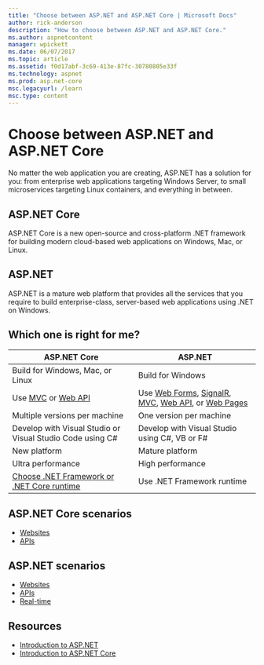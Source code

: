 ```yaml
---
title: "Choose between ASP.NET and ASP.NET Core | Microsoft Docs"
author: rick-anderson
description: "How to choose between ASP.NET and ASP.NET Core."
ms.author: aspnetcontent
manager: wpickett
ms.date: 06/07/2017
ms.topic: article
ms.assetid: f0d17abf-3c69-413e-87fc-30780805e33f
ms.technology: aspnet
ms.prod: asp.net-core
msc.legacyurl: /learn
msc.type: content
---
```


# Choose between ASP.NET and ASP.NET Core 

No matter the web application you are creating, ASP.NET has a solution for you: from enterprise web applications targeting Windows Server, to small microservices targeting Linux containers, and everything in between.

## ASP.NET Core

ASP.NET Core is a new open-source and cross-platform .NET framework for building modern cloud-based web applications on Windows, Mac, or Linux.

## ASP.NET

ASP.NET is a mature web platform that provides all the services that you require to build enterprise-class, server-based web applications using .NET on Windows.

## Which one is right for me?

| ASP.NET Core | ASP.NET |
|---|---|
|Build for Windows, Mac, or Linux|Build for Windows|
|Use [MVC](mvc/overview.md) or [Web API](tutorials/first-web-api.md)|Use [Web Forms](https://docs.microsoft.com/aspnet/web-forms), [SignalR](https://docs.microsoft.com/aspnet/signalr), [MVC](https://docs.microsoft.com/aspnet/mvc), [Web API](https://docs.microsoft.com/en-us/aspnet/web-api/), or [Web Pages](https://docs.microsoft.com/aspnet/web-pages)|
|Multiple versions per machine|One version per machine|
|Develop with Visual Studio or Visual Studio Code using C#|Develop with Visual Studio using C#, VB or F#|
|New platform|Mature platform|
|Ultra performance|High performance|
|[Choose .NET Framework or .NET Core runtime](https://docs.microsoft.com/dotnet/articles/standard/choosing-core-framework-server)|Use .NET Framework runtime|

## ASP.NET Core scenarios

* [Websites](https://docs.microsoft.com/aspnet/core/tutorials/first-mvc-app/)
* [APIs](https://docs.microsoft.com/aspnet/core/tutorials/first-web-api)

## ASP.NET scenarios

* [Websites](https://docs.microsoft.com/aspnet/mvc)
* [APIs](https://docs.microsoft.com/aspnet/web-api)
* [Real-time](https://docs.microsoft.com/aspnet/signalr)

## Resources

* [Introduction to ASP.NET](https://docs.microsoft.com/aspnet/overview)
* [Introduction to ASP.NET Core](index.md)
